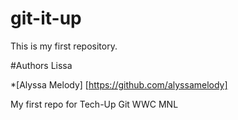 # git-it-up

This is my first repository.

#Authors
Lissa

*[Alyssa Melody] [https://github.com/alyssamelody]


My first repo for Tech-Up Git WWC MNL
